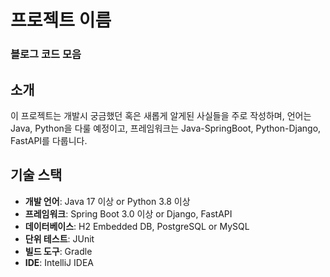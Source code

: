 # 프로젝트 이름
### 블로그 코드 모음

## 소개
이 프로젝트는 개발시 궁금했던 혹은 새롭게 알게된 사실들을 주로 작성하며, 언어는 Java, Python을 다룰 예정이고, 프레임워크는 Java-SpringBoot, Python-Django, FastAPI를 다룹니다.

## 기술 스택
- **개발 언어**: Java 17 이상 or Python 3.8 이상
- **프레임워크**: Spring Boot 3.0 이상 or Django, FastAPI
- **데이터베이스**: H2 Embedded DB, PostgreSQL or MySQL
- **단위 테스트**: JUnit
- **빌드 도구**: Gradle
- **IDE**: IntelliJ IDEA

